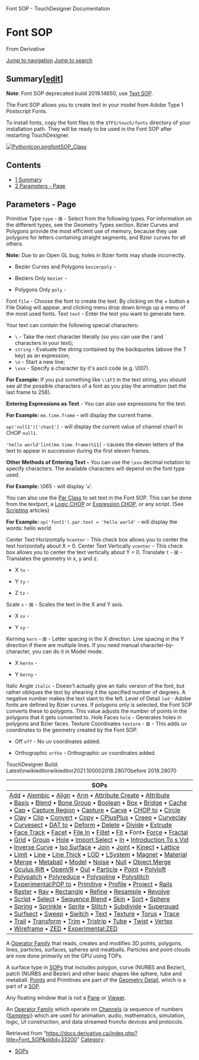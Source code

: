 

Font SOP - TouchDesigner Documentation





























# Font SOP

From Derivative



[Jump to navigation](#mw-head)
[Jump to search](#searchInput)
## Summary[[edit](https://docs.derivative.ca/index.php?title=Template:Summary&action=edit&section=T-1 "Edit section: Summary")]

**Note**: Font SOP deprecated build 2019.14650, use [Text SOP](Text_SOP.html "Text SOP").

The Font SOP allows you to create text in your model from Adobe Type 1 Postscript Fonts.

To install fonts, copy the font files to the `$TFS/touch/fonts` directory of your installation path. They will be ready to be used in the Font SOP after restarting TouchDesigner.

[![PythonIcon.png](images/c/c2/PythonIcon.png)](File_PythonIcon.html)[fontSOP\_Class](https://docs.derivative.ca/FontSOP_Class "FontSOP Class")

## Contents

* [1 Summary](#Summary)
* [2 Parameters - Page](#Parameters_-_Page)

  


## Parameters - Page

Primitive Type `type` - ⊞ - Select from the following types. For information on the different types, see the Geometry Types section. Bzier Curves and Polygons provide the most efficient use of memory, because they use polygons for letters containing straight segments, and Bzier curves for all others.

**Note:** Due to an Open GL bug, holes in Bzier fonts may shade incorrectly.

* Bezier Curves and Polygons `bezierpoly` -

* Beziers Only `bezier` -

* Polygons Only `poly` -

Font `file` - Choose the font to create the text. By clicking on the + button a File Dialog will appear, and clicking menu drop down brings up a menu of the most used fonts.
Text `text` - Enter the text you want to generate here.

Your text can contain the following special characters:

* `\`  - Take the next character literally (so you can use the / and ` characters in your text);
* ``string``  - Evaluate the string contained by the backquotes (above the T key) as an expression;
* `\n`  - Start a new line;
* `\xxx`  - Specify a character by it's ascii code (e.g. \007).

**For Example:** If you put something like `\\$F3` in the text string, you should see all the possible characters of a font as you play the animation (set the last frame to 256).

**Entering Expressions as Text** - You can also use expressions for the text.

**For Example:** `me.time.frame` - will display the current frame.

`op('null1')['chan1']` - will display the current value of channel chan1 in CHOP `null1`.

`'hello world'[int(me.time.frame)%11]` - causes the eleven letters of the text to appear in succession during the first eleven frames.

**Other Methods of Entering Text -** You can use the `\xxx` decimal notation to specify characters. The available characters will depend on the font type used.

**For Example:** \065 - will display '`a`'.

You can also use the [Par Class](Par_Class.html "Par Class") to set text in the Font SOP. This can be done from the textport, a [Logic CHOP](Logic_CHOP.html "Logic CHOP") or [Expression CHOP](Expression_CHOP.html "Expression CHOP"), or any script. (See [Scripting](Introduction_to_Python_Tutorial.html "Introduction to Python Tutorial") articles)

**For Example:** `op('font1').par.text = 'hello world'` - will display the words: hello world



Center Text Horizontally `hcenter` - This check box allows you to center the text horizontally about X = 0.
Center Text Vertically `vcenter` - This check box allows you to center the text vertically about Y = 0.
Translate `t` - ⊞ - Translates the geometry in x, y and z.

* X `tx` -

* Y `ty` -

* Z `tz` -

Scale `s` - ⊞ - Scales the text in the X and Y axis.

* X `sx` -

* Y `sy` -

Kerning `kern` - ⊞ - Letter spacing in the X direction. Line spacing in the Y direction if there are multiple lines. If you need manual character-by-character, you can do it in Model mode.

* X `kernx` -

* Y `kerny` -

Italic Angle `italic` - Doesn't actually give an italic version of the font, but rather obliques the text by shearing it the specified number of degrees. A negative number makes the text slant to the left.
Level of Detail `lod` - Adobe fonts are defined by Bzier curves. If polygons only is selected, the Font SOP converts these to polygons. This value adjusts the number of points in the polygons that it gets converted to.
Hole Faces `hole` - Generates holes in polygons and Bzier faces.
Texture Coordinates `texture` - ⊞ - This adds uv coordinates to the geometry created by the Font SOP.

* Off `off` - No uv coordinates added.

* Orthographic `ortho` - Orthographic uv coordinates added.

TouchDesigner Build: Latest\nwikieditorwikieditor2021.100002018.28070before 2018.28070

| SOPs |
| --- |
| [Add](Add_SOP.html "Add SOP") • [Alembic](Alembic_SOP.html "Alembic SOP") • [Align](Align_SOP.html "Align SOP") • [Arm](Arm_SOP.html "Arm SOP") • [Attribute Create](Attribute_Create_SOP.html "Attribute Create SOP") • [Attribute](Attribute_SOP.html "Attribute SOP") • [Basis](Basis_SOP.html "Basis SOP") • [Blend](Blend_SOP.html "Blend SOP") • [Bone Group](Bone_Group_SOP.html "Bone Group SOP") • [Boolean](Boolean_SOP.html "Boolean SOP") • [Box](Box_SOP.html "Box SOP") • [Bridge](Bridge_SOP.html "Bridge SOP") • [Cache](Cache_SOP.html "Cache SOP") • [Cap](Cap_SOP.html "Cap SOP") • [Capture Region](Capture_Region_SOP.html "Capture Region SOP") • [Capture](Capture_SOP.html "Capture SOP") • [Carve](Carve_SOP.html "Carve SOP") • [CHOP to](CHOP_to_SOP.html "CHOP to SOP") • [Circle](Circle_SOP.html "Circle SOP") • [Clay](Clay_SOP.html "Clay SOP") • [Clip](Clip_SOP.html "Clip SOP") • [Convert](Convert_SOP.html "Convert SOP") • [Copy](Copy_SOP.html "Copy SOP") • [CPlusPlus](CPlusPlus_SOP.html "CPlusPlus SOP") • [Creep](Creep_SOP.html "Creep SOP") • [Curveclay](Curveclay_SOP.html "Curveclay SOP") • [Curvesect](Curvesect_SOP.html "Curvesect SOP") • [DAT to](DAT_to_SOP.html "DAT to SOP") • [Deform](Deform_SOP.html "Deform SOP") • [Delete](Delete_SOP.html "Delete SOP") • [Divide](Divide_SOP.html "Divide SOP") • [Extrude](Extrude_SOP.html "Extrude SOP") • [Face Track](Face_Track_SOP.html "Face Track SOP") • [Facet](Facet_SOP.html "Facet SOP") • [File In](File_In_SOP.html "File In SOP") • [Fillet](Fillet_SOP.html "Fillet SOP") • [Fit](Fit_SOP.html "Fit SOP") • Font• [Force](Force_SOP.html "Force SOP") • [Fractal](Fractal_SOP.html "Fractal SOP") • [Grid](Grid_SOP.html "Grid SOP") • [Group](Group_SOP.html "Group SOP") • [Hole](Hole_SOP.html "Hole SOP") • [Import Select](Import_Select_SOP.html "Import Select SOP") • [In](In_SOP.html "In SOP") • [Introduction To s Vid](Introduction_To_SOPs_Vid.html "Introduction To SOPs Vid") • [Inverse Curve](Inverse_Curve_SOP.html "Inverse Curve SOP") • [Iso Surface](Iso_Surface_SOP.html "Iso Surface SOP") • [Join](Join_SOP.html "Join SOP") • [Joint](Joint_SOP.html "Joint SOP") • [Kinect](Kinect_SOP.html "Kinect SOP") • [Lattice](Lattice_SOP.html "Lattice SOP") • [Limit](Limit_SOP.html "Limit SOP") • [Line](Line_SOP.html "Line SOP") • [Line Thick](Line_Thick_SOP.html "Line Thick SOP") • [LOD](LOD_SOP.html "LOD SOP") • [LSystem](LSystem_SOP.html "LSystem SOP") • [Magnet](Magnet_SOP.html "Magnet SOP") • [Material](Material_SOP.html "Material SOP") • [Merge](Merge_SOP.html "Merge SOP") • [Metaball](Metaball_SOP.html "Metaball SOP") • [Model](Model_SOP.html "Model SOP") • [Noise](Noise_SOP.html "Noise SOP") • [Null](Null_SOP.html "Null SOP") • [Object Merge](Object_Merge_SOP.html "Object Merge SOP") • [Oculus Rift](Oculus_Rift_SOP.html "Oculus Rift SOP") • [OpenVR](OpenVR_SOP.html "OpenVR SOP") • [Out](Out_SOP.html "Out SOP") • [Particle](Particle_SOP.html "Particle SOP") • [Point](Point_SOP.html "Point SOP") • [Polyloft](Polyloft_SOP.html "Polyloft SOP") • [Polypatch](Polypatch_SOP.html "Polypatch SOP") • [Polyreduce](Polyreduce_SOP.html "Polyreduce SOP") • [Polyspline](Polyspline_SOP.html "Polyspline SOP") • [Polystitch](Polystitch_SOP.html "Polystitch SOP") • [Experimental:POP to](https://docs.derivative.ca/Experimental:POP_to_SOP "Experimental:POP to SOP") • [Primitive](Primitive_SOP.html "Primitive SOP") • [Profile](Profile_SOP.html "Profile SOP") • [Project](Project_SOP.html "Project SOP") • [Rails](Rails_SOP.html "Rails SOP") • [Raster](Raster_SOP.html "Raster SOP") • [Ray](Ray_SOP.html "Ray SOP") • [Rectangle](Rectangle_SOP.html "Rectangle SOP") • [Refine](Refine_SOP.html "Refine SOP") • [Resample](Resample_SOP.html "Resample SOP") • [Revolve](Revolve_SOP.html "Revolve SOP") • [Script](Script_SOP.html "Script SOP") • [Select](Select_SOP.html "Select SOP") • [Sequence Blend](Sequence_Blend_SOP.html "Sequence Blend SOP") • [Skin](Skin_SOP.html "Skin SOP") • [Sort](Sort_SOP.html "Sort SOP") • [Sphere](Sphere_SOP.html "Sphere SOP") • [Spring](Spring_SOP.html "Spring SOP") • [Sprinkle](Sprinkle_SOP.html "Sprinkle SOP") • [Sprite](Sprite_SOP.html "Sprite SOP") • [Stitch](Stitch_SOP.html "Stitch SOP") • [Subdivide](Subdivide_SOP.html "Subdivide SOP") • [Superquad](Superquad_SOP.html "Superquad SOP") • [Surfsect](Surfsect_SOP.html "Surfsect SOP") • [Sweep](Sweep_SOP.html "Sweep SOP") • [Switch](Switch_SOP.html "Switch SOP") • [Text](Text_SOP.html "Text SOP") • [Texture](Texture_SOP.html "Texture SOP") • [Torus](Torus_SOP.html "Torus SOP") • [Trace](Trace_SOP.html "Trace SOP") • [Trail](Trail_SOP.html "Trail SOP") • [Transform](Transform_SOP.html "Transform SOP") • [Trim](Trim_SOP.html "Trim SOP") • [Tristrip](Tristrip_SOP.html "Tristrip SOP") • [Tube](Tube_SOP.html "Tube SOP") • [Twist](Twist_SOP.html "Twist SOP") • [Vertex](Vertex_SOP.html "Vertex SOP") • [Wireframe](Wireframe_SOP.html "Wireframe SOP") • [ZED](ZED_SOP.html "ZED SOP") • [Experimental:ZED](Experimental_ZED_SOP.html "Experimental:ZED SOP") |

A [Operator Family](Operator_Family.html "Operator Family") that reads, creates and modifies 3D points, polygons, lines, particles, surfaces, spheres and meatballs. Particles and point clouds are now done primarily on the GPU using TOPs.


A surface type in [SOPs](SOP.html "SOP") that includes polygon, curve (NURBS and Bezier), patch (NURBS and Bezier) and other basic shapes like sphere, tube and metaball. [Points](Point.html "Point") and Primitives are part of the [Geometry Detail](Geometry_Detail.html "Geometry Detail"), which is a part of a [SOP](SOP.html "SOP").


Any floating window that is not a [Pane](Pane.html "Pane") or [Viewer](Viewer.html "Viewer").


An [Operator Family](Operator_Family.html "Operator Family") which operate on [Channels](Channel.html "Channel") (a sequence of numbers ([Samples](Sample.html "Sample"))) which are used for animation, audio, mathematics, simulation, logic, UI construction, and data streamed from/to devices and protocols.







Retrieved from "<https://docs.derivative.ca/index.php?title=Font_SOP&oldid=33200>"
[Category](Special_Categories.html "Special:Categories"):

* [SOPs](https://docs.derivative.ca/index.php?title=Category:SOPs&action=edit&redlink=1 "Category:SOPs (page does not exist)")